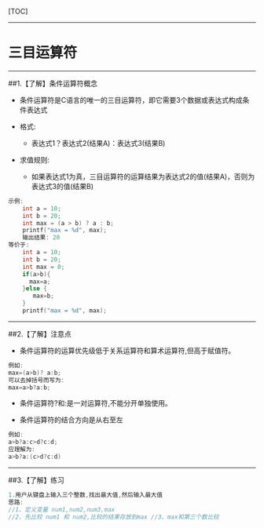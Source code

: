 [TOC]

---

# 三目运算符



---

##1.【了解】条件运算符概念

- 条件运算符是C语言的唯一的三目运算符，即它需要3个数据或表达式构成条件表达式

- 格式:
    + 表达式1？表达式2(结果A)：表达式3(结果B)

- 求值规则:
    + 如果表达式1为真，三目运算符的运算结果为表达式2的值(结果A)，否则为表达式3的值(结果B)

```c
示例:
    int a = 10;
    int b = 20;
    int max = (a > b) ? a : b;
    printf("max = %d", max);
    输出结果: 20
等价于:
    int a = 10;
    int b = 20;
    int max = 0;
    if(a>b){
      max=a;
    }else {
       max=b;
    }
    printf("max = %d", max);
```
---

##2.【了解】注意点

- 条件运算符的运算优先级低于关系运算符和算术运算符,但高于赋值符。
```c
例如:
max=(a>b)? a:b;
可以去掉括号而写为:
max=a>b?a:b;
```

- 条件运算符?和:是一对运算符,不能分开单独使用。

- 条件运算符的结合方向是从右至左
```c
例如:
a>b?a:c>d?c:d;
应理解为:
a>b?a:(c>d?c:d)
```

---

##3.【了解】练习

```c
1.用户从键盘上输入三个整数,找出最大值,然后输入最大值
思路:
//1、定义变量 num1,num2,num3,max
//2、先比较 num1 和 num2,比较的结果存放到max //3、max和第三个数比较
```


